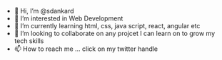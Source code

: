 - 👋 Hi, I’m @sdankard
- 👀 I’m interested in Web Development
- 🌱 I’m currently learning html, css, java script, react, angular etc
- 💞️ I’m looking to collaborate on any projcet I can learn on to grow my tech skills
- 📫 How to reach me ... click on my twitter handle 

<!---
sdankard/sdankard is a ✨ special ✨ repository because its `README.md` (this file) appears on your GitHub profile.
You can click the Preview link to take a look at your changes.
--->
